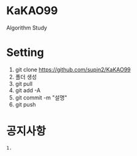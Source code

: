 # KaKAO99
Algorithm Study

# Setting 
1. git clone https://github.com/supin2/KaKAO99
2. 폴더 생성
3. git pull
4. git add -A
5. git commit -m "설명"
6. git push


# 공지사항
```
1. 
```
